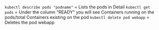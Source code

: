 `kubectl describe pods "podname"` = Lists the pods in Detail
`kubectl get pods` = Under the column "READY" you will see 
Containers running on the pods/total Containers existing on the pod
`kubectl delete pod webapp` = Deletes the pod webapp
